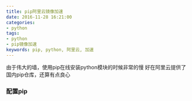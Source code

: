 ```yaml
---
title: pip阿里云镜像加速
date: 2016-11-28 16:21:00
categories:
- python
tags:
- python
- pip镜像加速
keywords: pip, python, 阿里云, 加速
---
```

> 
由于伟大的墙，使用pip在线安装python模块的时候非常的慢
好在阿里云提供了国内pip仓库，还算有点良心

<!-- more -->

### 配置pip
<pre><code class="language-bash line-numbers"><script type="text/plain">mkdir .pip
vim .pip/pip.conf
[global]
index-url=http://mirrors.aliyun.com/pypi/simple/
[install]
trusted-host=mirrors.aliyun.com
[list]
format=columns
</script></code></pre>
